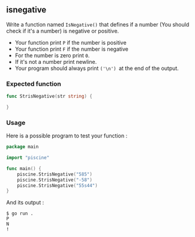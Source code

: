 ## isnegative

Write a function named `IsNegative()` that defines if a number (You should check if it's a number) is negative or positive.
- Your function print `P` if the number is positive
-  Your function print `F` if the number is negative
-  For the number is zero print `0`.
-  If it's not a number print newline.
-  Your program should always print `('\n') `at the end of the output.

### Expected function
```go
func StrisNegative(str string) {

}
```

### Usage

Here is a possible program to test your function :

```go
package main

import "piscine"

func main() {
	piscine.StrisNegative("585")
	piscine.StrisNegative("-58")
	piscine.StrisNegative("55s44")
}
```

And its output :

```console
$ go run .
P
N
!
```

